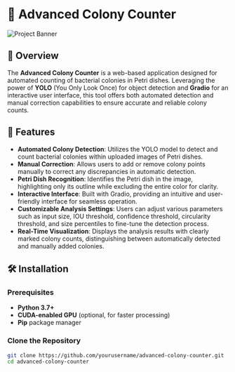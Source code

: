 # 🔬 Advanced Colony Counter

![Project Banner](banner_image_url)

## 📄 Overview

The **Advanced Colony Counter** is a web-based application designed for automated counting of bacterial colonies in Petri dishes. Leveraging the power of **YOLO** (You Only Look Once) for object detection and **Gradio** for an interactive user interface, this tool offers both automated detection and manual correction capabilities to ensure accurate and reliable colony counts.

## 🚀 Features

- **Automated Colony Detection**: Utilizes the YOLO model to detect and count bacterial colonies within uploaded images of Petri dishes.
- **Manual Correction**: Allows users to add or remove colony points manually to correct any discrepancies in automatic detection.
- **Petri Dish Recognition**: Identifies the Petri dish in the image, highlighting only its outline while excluding the entire color for clarity.
- **Interactive Interface**: Built with Gradio, providing an intuitive and user-friendly interface for seamless operation.
- **Customizable Analysis Settings**: Users can adjust various parameters such as input size, IOU threshold, confidence threshold, circularity threshold, and size percentiles to fine-tune the detection process.
- **Real-Time Visualization**: Displays the analysis results with clearly marked colony counts, distinguishing between automatically detected and manually added colonies.

## 🛠️ Installation

### Prerequisites

- **Python 3.7+**
- **CUDA-enabled GPU** (optional, for faster processing)
- **Pip** package manager

### Clone the Repository

```bash
git clone https://github.com/yourusername/advanced-colony-counter.git
cd advanced-colony-counter
